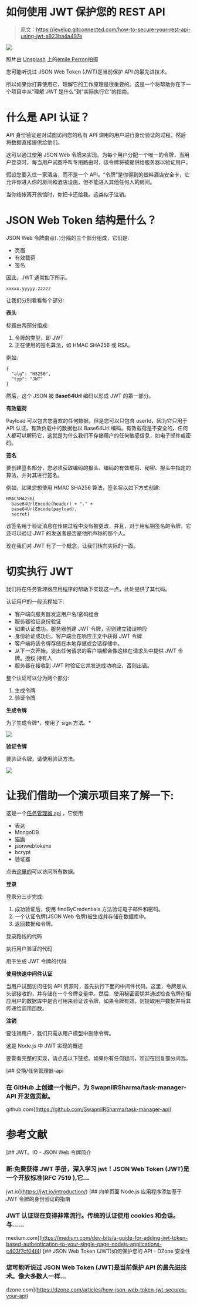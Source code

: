 # 如何使用 JWT 保护您的 REST API

> 原文：<https://levelup.gitconnected.com/how-to-secure-your-rest-api-using-jwt-a923ba4a497e>

![](img/df39fd680bc03f610d44fa2f23f7daab.png)

照片由 [Unsplash](https://unsplash.com?utm_source=medium&utm_medium=referral) 上的[émile Perron](https://unsplash.com/@emilep?utm_source=medium&utm_medium=referral)拍摄

您可能听说过 JSON Web Token (JWT)是当前保护 API 的最先进技术。

所以如果你打算使用它，理解它的工作原理是很重要的。这是一个将帮助你在下一个项目中从“理解 JWT 是什么”到“实际执行它”的指南。

# 什么是 API 认证？

API 身份验证是对试图访问您的私有 API 调用的用户进行身份验证的过程，然后将数据直接提供给他们。

这可以通过使用 JSON Web 令牌来实现。为每个用户分配一个唯一的令牌，当用户登录时，每当用户试图呼叫专用路由时，该令牌将被提供给服务器以验证用户。

假设您要入住一家酒店，而不是一个 API。“令牌”是你得到的塑料酒店安全卡，它允许你进入你的房间和酒店设施，但不能进入其他任何人的房间。

当你结帐离开旅馆时，你把卡还给我。这类似于注销。

# JSON Web Token 结构是什么？

JSON Web 令牌由点(`.`)分隔的三个部分组成，它们是:

*   页眉
*   有效载荷
*   签名

因此，JWT 通常如下所示。

`xxxxx.yyyyy.zzzzz`

让我们分别看看每个部分:

**表头**

标题由两部分组成:

1.  令牌的类型，即 JWT
2.  正在使用的签名算法，如 HMAC SHA256 或 RSA。

例如:

```
{
  "alg": "HS256",
  "typ": "JWT"
}
```

然后，这个 JSON 被 **Base64Url** 编码以形成 JWT 的第一部分。

**有效载荷**

Payload 可以包含您喜欢的任何数据，但是您可以只包含 userId，因为它只用于 API 认证。有效负载中的数据也以 Base64Url 编码。有效载荷是不安全的，任何人都可以解码它，这就是为什么我们不存储用户的任何敏感信息，如电子邮件或密码。

**签名**

要创建签名部分，您必须获取编码的报头、编码的有效载荷、秘密、报头中指定的算法，并对其进行签名。

例如，如果您想使用 HMAC SHA256 算法，签名将以如下方式创建:

```
HMACSHA256(
  base64UrlEncode(header) + "." +
  base64UrlEncode(payload),
  secret)
```

该签名用于验证消息在传输过程中没有被更改，并且，对于用私钥签名的令牌，它还可以验证 JWT 的发送者是否是他所声称的那个人。

现在我们对 JWT 有了一个概念，让我们转向实际的一面。

# 切实执行 JWT

我们将在任务管理器应用程序的帮助下实现这一点，此处提供了其代码。

认证用户的一般流程如下:

*   客户端向服务器发送用户名/密码组合
*   服务器验证身份验证
*   如果认证成功，服务器创建 JWT 令牌，否则建立错误响应
*   身份验证成功后，客户端会在响应正文中获得 JWT 令牌
*   客户端将该令牌存储在本地存储或会话存储中。
*   从下一次开始，发出任何请求的客户端都会像这样在请求头中提供 JWT 令牌。授权:持有人
*   服务器在接收到 JWT 时验证它并发送成功响应，否则出错。

整个认证可以分为两个部分:

1.  生成令牌
2.  验证令牌

**生成令牌**

为了生成令牌*，使用了 sign 方法。*

![](img/a69a5edd25e27974cf0b829158997430.png)

**验证令牌**

要验证令牌，请使用验证方法。

![](img/9300d8be24a22b76e06edf59171ae1cc.png)

# 让我们借助一个演示项目来了解一下:

这是一个[任务管理器 api](https://github.com/SwapnilRSharma/task-manager-api) ，它使用

*   表达
*   MongoDB
*   猫鼬
*   jsonwebtokens
*   bcrypt
*   验证器

点击[这里的](https://github.com/SwapnilRSharma/task-manager-api)可以访问所有数据。

**登录**

登录分三步完成:

1.  成功验证后，使用 findByCredentials 方法验证电子邮件和密码。
2.  一个认证令牌(JSON Web 令牌)被生成并存储在数据库中。
3.  返回数据和令牌。

登录路线的代码

执行用户验证的代码

用于生成 JWT 令牌的代码

**使用快速中间件认证**

当用户试图访问任何 API 资源时，首先执行下面的中间件代码。这里，令牌是从头部接收的，并存储在一个令牌变量中。然后，使用秘密密钥并通过检查令牌在相应用户的数据库中是否可用来验证该令牌，如果令牌有效，则提取用户数据并将其传递给调用函数。

**注销**

要注销用户，我们只需从用户模型中删除令牌。

这是 Node.js 中 JWT 实现的概述

要查看完整的实现，请点击以下链接。如果你有任何疑问，欢迎在回复部分问我。

[](https://github.com/SwapnilRSharma/task-manager-api) [## 交换/任务管理器-api

### 在 GitHub 上创建一个帐户，为 SwapnilRSharma/task-manager-API 开发做贡献。

github.com](https://github.com/SwapnilRSharma/task-manager-api) 

# **参考文献**

[](https://jwt.io/introduction/) [## JWT。IO - JSON Web 令牌简介

### 新:免费获得 JWT 手册，深入学习 jwt！JSON Web Token (JWT)是一个开放标准(RFC 7519 ),它…

jwt.io](https://jwt.io/introduction/) [](https://medium.com/dev-bits/a-guide-for-adding-jwt-token-based-authentication-to-your-single-page-nodejs-applications-c403f7cf04f4) [## 向单页面 Node.js 应用程序添加基于 JWT 令牌的身份验证的指南

### JWT 认证现在变得非常流行。传统的认证使用 cookies 和会话。与……

medium.com](https://medium.com/dev-bits/a-guide-for-adding-jwt-token-based-authentication-to-your-single-page-nodejs-applications-c403f7cf04f4) [](https://dzone.com/articles/how-json-web-token-jwt-secures-your-api) [## JSON Web Token (JWT)如何保护您的 API - DZone 安全性

### 您可能听说过 JSON Web Token (JWT)是当前保护 API 的最先进技术。像大多数人一样…

dzone.com](https://dzone.com/articles/how-json-web-token-jwt-secures-your-api)
